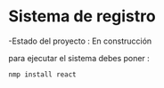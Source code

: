 <h1>Sistema de registro </h1>

-Estado del proyecto : En construcción

para ejecutar el sistema debes poner :

```nmp install react ```

